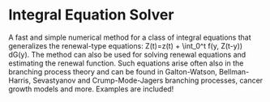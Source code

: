 # Integral Equation Solver
A fast and simple numerical method for a class of integral equations that generalizes the renewal-type equations: Z(t)=z(t) + \int_0^t f(y, Z(t-y)) dG(y). The method can also be used for solving renewal equations and estimating the renewal function. Such equations arise often also in the branching process theory and can be found in Galton-Watson, Bellman-Harris, Sevastyanov and Crump-Mode-Jagers branching processes, cancer growth models and more. Examples are included!
